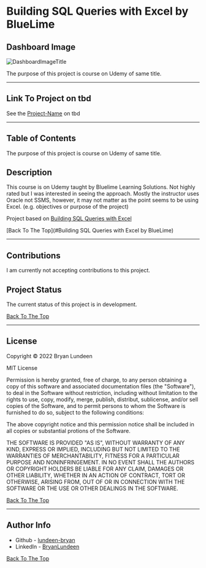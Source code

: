 # Building SQL Queries with Excel by BlueLime
<!-- NOTE: Make sure the first time you add the title that you use all lowercase and separate each word with a hyphen. -->
<!--       Then after you get to the end of the document you can come back and edit the title. -->

## Dashboard Image

![DashboardImageTitle](dashboard-image-url)

The purpose of this project is course on Udemy of same title.
<!-- Your brief description should be short and simple and will be repeated at the Table of contents section below. (Describe just the main goal or objective not every requirement) -->

---

## Link To Project on tbd

See the [Project-Name](project-url) on tbd

---

## Table of Contents

The purpose of this project is course on Udemy of same title.

## Description

This course is on Udemy taught by Bluelime Learning Solutions. Not highly rated but I was interested in seeing the approach. Mostly the instructor uses Oracle not SSMS, however, it may not matter as the point seems to be using Excel. (e.g. objectives or purpose of the project)

Project based on [Building SQL Queries with Excel](course-urlhttps://www.udemy.com/course/building-sql-queries-with-excel/)

[Back To The Top](#Building SQL Queries with Excel by BlueLime)

---

## Contributions

I am currently not accepting contributions to this project.

## Project Status

The current status of this project is in development.

[Back To The Top](#Building_SQL_Queries_with_Excel_by_BlueLime)

---

<!-- The following section includes Licensing info [optioinal] choose either MIT or DMCA. -->

## License

<mitlicense>

Copyright &copy; 2022 Bryan Lundeen

MIT License

Permission is hereby granted, free of charge, to any person obtaining a copy of this software and associated documentation files (the "Software"), to deal in the Software without restriction, including without limitation to the rights to use, copy, modify, merge, publish, distribut, sublicense, and/or sell copies of the Software, and to permit persons to whom the Software is furnished to do so, subject to the following conditions:

The above copyright notice and this permission notice shall be included in all copies or substantial protions of the Software.

THE SOFTWARE IS PROVIDED "AS IS", WITHOUT WARRANTY OF ANY KIND, EXPRESS OR IMPLIED, INCLUDING BUT NOT LIMITED TO THE WARRANTIES OF MERCHANTABILITY, FITNESS FOR A PARTICULAR PURPOSE AND NONINFRINGEMENT. IN NO EVENT SHALL THE AUTHORS OR COPYRIGHT HOLDERS BE LIABLE FOR ANY CLAIM, DAMAGES OR OTHER LIABILITY, WHETHER IN AN ACTION OF CONTRACT, TORT OR OTHERWISE, ARISING FROM, OUT OF OR IN CONNECTION WITH THE SOFTWARE OR THE USE OR OTHER DEALINGS IN THE SOFTWARE.

<mitlicense>
<!--
<dmca>
Protection: All original content on https://github.com/lundeen-bryan/ is created by the website owner or published under permission including but not limited to text, design, code, images, photographs and videos are considered to be the Intellectual Property of the website owner, whether copyrighted or not, and are protected by DMCA Protection Services using the Digital Millennium Copyright Act Title 17 Chapter 512 (c)(3). Reproduction or re-publication of this content is prohibited without permission.
Digital Millennium Copyright Act: Part of the US Copyright Law. The DMCA addresses penalties for copyright infringement on the Internet and protects content creators by "establishing procedures for proper notification" to OSPs when copyright infringement is identified online. Online Copyright Infringement Liability Limitation Act, Title II of the DMCA "adds a new section 512 to the Copyright Act to create four new limitations on liability for copyright infringement by online service providers." These procedures allow content creators or their designated agent to file proper DMCA Takedown notice to the OSP in case infringed material has been detected on their servers.
<dmca>
-->

[Back To The Top](#Building_SQL_Queries_with_Excel_by_BlueLime)

---

## Author Info

- Github - [lundeen-bryan](https://github.com/lundeen-bryan)
- LinkedIn - [BryanLundeen](https://www.linkedin.com/in/bryanlundeen/)

[Back To The Top](#Building_SQL_Queries_with_Excel_by_BlueLime)